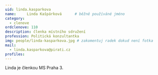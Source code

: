 ```yaml
---
uid: linda.kasparkova
name:     Linda Kašpárková  	# běžně používáné jméno
category:
  - clenove
ordclenove: 110
description: členka místního sdružení
profession: Politická konzultantka
img: people/linda-kasparkova.jpg # zakomentuj radek dokud není fotka
mail:
  - linda.kasparkova@pirati.cz
profiles:
---
```


Linda je členkou MS Praha 3.
